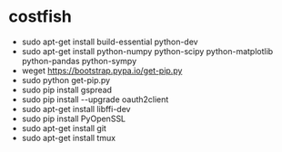 # costfish

- sudo apt-get install build-essential python-dev
- sudo apt-get install python-numpy python-scipy python-matplotlib python-pandas python-sympy
- weget https://bootstrap.pypa.io/get-pip.py
- sudo python get-pip.py
- sudo pip install gspread
- sudo pip install --upgrade oauth2client
- sudo apt-get install libffi-dev
- sudo pip install PyOpenSSL
- sudo apt-get install git
- sudo apt-get install tmux
